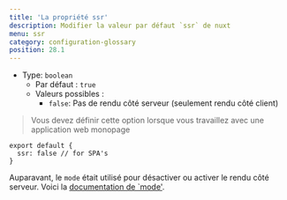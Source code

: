 ```yaml
---
title: 'La propriété ssr'
description: Modifier la valeur par défaut `ssr` de nuxt
menu: ssr
category: configuration-glossary
position: 28.1
---
```


- Type: `boolean`
  - Par défaut : `true`
  - Valeurs possibles :
    - `false`: Pas de rendu côté serveur (seulement rendu côté client)

> Vous devez définir cette option lorsque vous travaillez avec une application web monopage

```js{}[nuxt.config.js]
export default {
  ssr: false // for SPA's
}
```

<base-alert type="next">

Auparavant, le `mode` était utilisé pour désactiver ou activer le rendu côté serveur. Voici la [documentation de `mode'](/docs/2.x//configuration-glossary/configuration-mode).

</base-alert>
